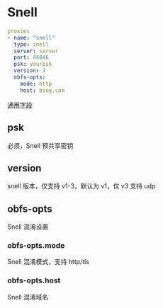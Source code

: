 # Snell

```{.yaml linenums="1"}
proxies
- name: "snell"
  type: snell
  server: server
  port: 44046
  psk: yourpsk
  version: 3
  obfs-opts:
    mode: http
    host: bing.com
```

[通用字段](./index.md)

## psk

必须，Snell 预共享密钥

## version

snell 版本，仅支持 v1-3，默认为 v1，仅 v3 支持 udp

## obfs-opts

Snell 混淆设置

### obfs-opts.mode

Snell 混淆模式，支持 http/tls

### obfs-opts.host

Snell 混淆域名
